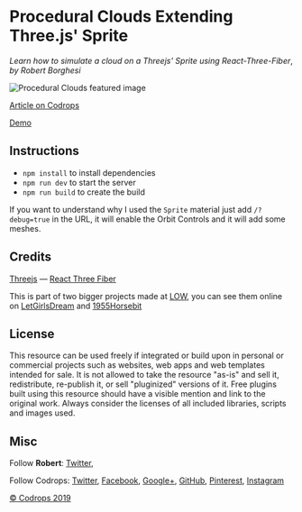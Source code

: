 
# Procedural Clouds Extending Three.js' Sprite

*Learn how to simulate a cloud on a Threejs' Sprite using React-Three-Fiber*, *by Robert Borghesi*

![Procedural Clouds featured image](https://tympanus.net/codrops/wp-content/uploads/2020/01/ProceduralClouds_featured.jpg)

[Article on Codrops](https://tympanus.net/codrops/?p=46546)

[Demo](http://tympanus.net/Tutorials/ProceduralClouds/)


## Instructions

- `npm install` to install dependencies
- `npm run dev` to start the server
- `npm run build` to create the build

If you want to understand why I used the `Sprite` material just add `/?debug=true` in the URL, it will enable the Orbit Controls and it will add some meshes.


## Credits

[Threejs](https://threejs.org/) — [React Three Fiber](https://github.com/react-spring/react-three-fiber)

This is part of two bigger projects made at [LOW](http://low.thebignow.it/), you can see them online on [LetGirlsDream](https://www.letgirlsdream.org/) and [1955Horsebit](http://1955horsebit.gucci.com/)


## License
This resource can be used freely if integrated or build upon in personal or commercial projects such as websites, web apps and web templates intended for sale. It is not allowed to take the resource "as-is" and sell it, redistribute, re-publish it, or sell "pluginized" versions of it. Free plugins built using this resource should have a visible mention and link to the original work. Always consider the licenses of all included libraries, scripts and images used.


## Misc

Follow **Robert**: [Twitter](https://twitter.com/dghez_),

Follow Codrops: [Twitter](http://www.twitter.com/codrops), [Facebook](http://www.facebook.com/codrops), [Google+](https://plus.google.com/101095823814290637419), [GitHub](https://github.com/codrops), [Pinterest](http://www.pinterest.com/codrops/), [Instagram](https://www.instagram.com/codropsss/)


[© Codrops 2019](http://www.codrops.com)
